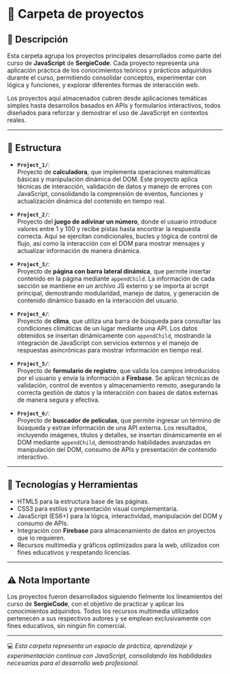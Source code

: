 # 📁 Carpeta de proyectos

## 📖 Descripción  
Esta carpeta agrupa los proyectos principales desarrollados como parte del curso de **JavaScript** de **SergieCode**. Cada proyecto representa una aplicación práctica de los conocimientos teóricos y prácticos adquiridos durante el curso, permitiendo consolidar conceptos, experimentar con lógica y funciones, y explorar diferentes formas de interacción web.

Los proyectos aquí almacenados cubren desde aplicaciones temáticas simples hasta desarrollos basados en APIs y formularios interactivos, todos diseñados para reforzar y demostrar el uso de JavaScript en contextos reales.

---

## 📂 Estructura  

- **`Project_1/`**:  
  Proyecto de **calculadora**, que implementa operaciones matemáticas básicas y manipulación dinámica del DOM. Este proyecto aplica técnicas de interacción, validación de datos y manejo de errores con JavaScript, consolidando la comprensión de eventos, funciones y actualización dinámica del contenido en tiempo real.

- **`Project_2/`**:  
  Proyecto del **juego de adivinar un número**, donde el usuario introduce valores entre 1 y 100 y recibe pistas hasta encontrar la respuesta correcta. Aquí se ejercitan condicionales, bucles y lógica de control de flujo, así como la interacción con el DOM para mostrar mensajes y actualizar información de manera dinámica.

- **`Project_3/`**:  
  Proyecto de **página con barra lateral dinámica**, que permite insertar contenido en la página mediante `appendChild`. La información de cada sección se mantiene en un archivo JS externo y se importa al script principal, demostrando modularidad, manejo de datos, y generación de contenido dinámico basado en la interacción del usuario.

- **`Project_4/`**:  
  Proyecto de **clima**, que utiliza una barra de búsqueda para consultar las condiciones climáticas de un lugar mediante una API. Los datos obtenidos se insertan dinámicamente con `appendChild`, mostrando la integración de JavaScript con servicios externos y el manejo de respuestas asincrónicas para mostrar información en tiempo real.

- **`Project_5/`**:  
  Proyecto de **formulario de registro**, que valida los campos introducidos por el usuario y envía la información a **Firebase**. Se aplican técnicas de validación, control de eventos y almacenamiento remoto, asegurando la correcta gestión de datos y la interacción con bases de datos externas de manera segura y efectiva.

- **`Project_6/`**:  
  Proyecto de **buscador de películas**, que permite ingresar un término de búsqueda y extrae información de una API externa. Los resultados, incluyendo imágenes, títulos y detalles, se insertan dinámicamente en el DOM mediante `appendChild`, demostrando habilidades avanzadas en manipulación del DOM, consumo de APIs y presentación de contenido interactivo.

---

## 🔧 Tecnologías y Herramientas  
- HTML5 para la estructura base de las páginas.  
- CSS3 para estilos y presentación visual complementaria.  
- JavaScript (ES6+) para la lógica, interactividad, manipulación del DOM y consumo de APIs.  
- Integración con **Firebase** para almacenamiento de datos en proyectos que lo requieren.  
- Recursos multimedia y gráficos optimizados para la web, utilizados con fines educativos y respetando licencias.

---

## ⚠️ Nota Importante  
Los proyectos fueron desarrollados siguiendo fielmente los lineamientos del curso de **SergieCode**, con el objetivo de practicar y aplicar los conocimientos adquiridos. Todos los recursos multimedia utilizados pertenecen a sus respectivos autores y se emplean exclusivamente con fines educativos, sin ningún fin comercial.

---

💻 *Esta carpeta representa un espacio de práctica, aprendizaje y experimentación continua con JavaScript, consolidando las habilidades necesarias para el desarrollo web profesional.*
